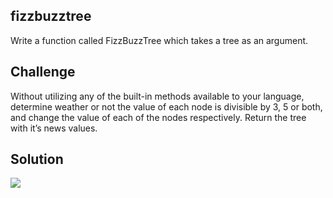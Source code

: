 ## fizzbuzztree

Write a function called FizzBuzzTree which takes a tree as an argument.

## Challenge

Without utilizing any of the built-in methods available to your language, determine weather or not the value of each node is divisible by 3, 5 or both, and change the value of each of the nodes respectively. Return the tree with it’s news values.

## Solution

![](assets/fizzbuzztree.jpg)

